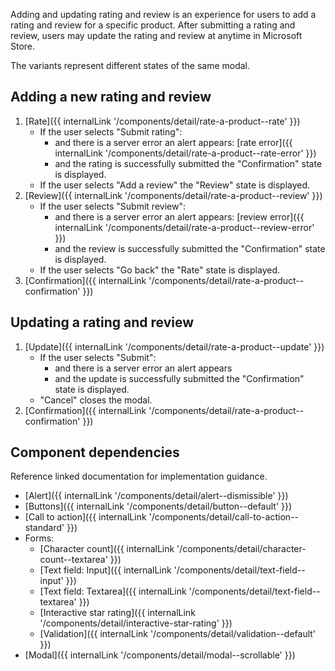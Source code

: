 Adding and updating rating and review is an experience for users to add a rating and review for a specific product. After submitting a rating and review, users may update the rating and review at anytime in Microsoft Store.

The variants represent different states of the same modal.

## Adding a new rating and review
1. [Rate]({{ internalLink '/components/detail/rate-a-product--rate' }})
    - If the user selects "Submit rating":
        - and there is a server error an alert appears: [rate error]({{ internalLink '/components/detail/rate-a-product--rate-error' }})
        - and the rating is successfully submitted the "Confirmation" state is displayed.
    - If the user selects "Add a review" the "Review" state is displayed.
2. [Review]({{ internalLink '/components/detail/rate-a-product--review' }})
    - If the user selects "Submit review":
        - and there is a server error an alert appears: [review error]({{ internalLink '/components/detail/rate-a-product--review-error' }})
        - and the review is successfully submitted the "Confirmation" state is displayed.
    - If the user selects "Go back" the "Rate" state is displayed.
3. [Confirmation]({{ internalLink '/components/detail/rate-a-product--confirmation' }})

## Updating a rating and review
1. [Update]({{ internalLink '/components/detail/rate-a-product--update' }})
    - If the user selects "Submit":
        - and there is a server error an alert appears
        - and the update is successfully submitted the "Confirmation" state is displayed.
    - "Cancel" closes the modal.
2. [Confirmation]({{ internalLink '/components/detail/rate-a-product--confirmation' }})

## Component dependencies
Reference linked documentation for implementation guidance.
- [Alert]({{ internalLink '/components/detail/alert--dismissible' }})
- [Buttons]({{ internalLink '/components/detail/button--default' }})
- [Call to action]({{ internalLink '/components/detail/call-to-action--standard' }})
- Forms:
    - [Character count]({{ internalLink '/components/detail/character-count--textarea' }})
    - [Text field: Input]({{ internalLink '/components/detail/text-field--input' }})
    - [Text field: Textarea]({{ internalLink '/components/detail/text-field--textarea' }})
    - [Interactive star rating]({{ internalLink '/components/detail/interactive-star-rating' }})
    - [Validation]({{ internalLink '/components/detail/validation--default' }})
- [Modal]({{ internalLink '/components/detail/modal--scrollable' }})
